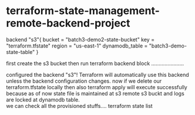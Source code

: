# terraform-state-management-remote-backend-project

backend "s3"{
        bucket = "batch3-demo2-state-bucket"
        key = "terraform.tfstate"
        region = "us-east-1"
        dynamodb_table = "batch3-demo-state-table"
	}

first create the s3 bucket then run terraform backend block ......................


configured the backend "s3"! Terraform will automatically
use this backend unless the backend configuration changes.
now if we delete our terraform.tfstate locally then also  terraform apply will execute successfully because as of now state file is maintained at 
s3 remote s3 buckt and logs are locked at dynamodb table.    
we can check all the provisioned stuffs.... terraform state list

